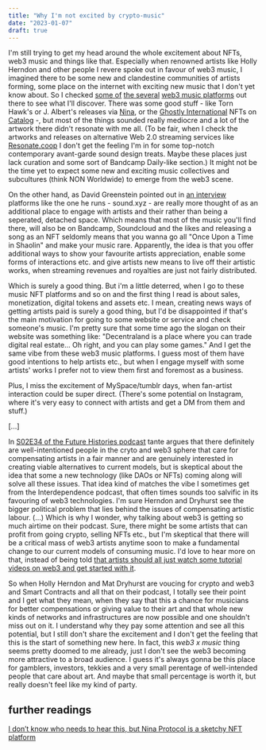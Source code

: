 ```yaml
---
title: "Why I'm not excited by crypto-music"
date: "2023-01-07"
draft: true
---
```


I'm still trying to get my head around the whole excitement about NFTs, web3 music and things like that. Especially when renowned artists like Holly Herndon and other people I revere spoke out in favour of web3 music, I imagined there to be some new and clandestine communities of artists forming, some place on the internet with exciting new music that I don't yet know about. So I checked [some of](https://beta.catalog.works/) [the several](https://audius.co/) [web3 music platforms](https://wavv.app/) out there to see what I'll discover. There was some good stuff - like Torn Hawk's or J. Albert's releases via [Nina](https://www.ninaprotocol.com/), or the [Ghostly International](https://ghostly.com) NFTs on [Catalog](https://beta.catalog.works) -, but most of the things sounded really mediocre and a lot of the artwork there didn't resonate with me all. (To be fair, when I check the artworks and releases on alternative Web 2.0 streaming services like [Resonate.coop](https://stream.resonate.coop/discover) I don't get the feeling I'm in for some top-notch contemporary avant-garde sound design treats. Maybe these places just lack curation and some sort of Bandcamp Daily-like section.) It might not be the time yet to expect some new and exciting music collectives and subcultures (think NON Worldwide) to emerge from the web3 scene.

On the other hand, as David Greenstein pointed out in [an interview](https://interdependence.fm/episodes/experiments-in-revaluing-music-with-david-greenstein-soundxyz) platforms like the one he runs - sound.xyz - are really more thought of as an additional place to engage with artists and their rather than being a seperated, detached space. Which means that most of the music you'll find there, will also be on Bandcamp, Soundcloud and the likes and releasing a song as an NFT seldomly means that you wanna go all "Once Upon a Time in Shaolin" and make your music rare. Apparently, the idea is that you offer additional ways to show your favourite artists appreciation, enable some forms of interactions etc. and give artists new means to live off their artistic works, when streaming revenues and royalties are just not fairly distributed.

Which is surely a good thing. But i'm a little deterred, when I go to these music NFT platforms and so on and the first thing I read is about sales, monetization, digital tokens and assets etc. I mean, creating news ways of getting artists paid is surely a good thing, but I'd be disappointed if that's the main motivation for going to some website or service and check someone's music. I'm pretty sure that some time ago the slogan on their website was something like: "Decentraland is a place where you can trade digital real estate... Oh right, and you can play some games." And I get the same vibe from these web3 music platforms. I guess most of them have good intentions to help artists etc., but when I engage myself with some artists' works I prefer not to view them first and foremost as a business.

Plus, I miss the excitement of MySpace/tumblr days, when fan-artist interaction could be super direct. (There's some potential on Instagram, where it's very easy to connect with artists and get a DM from them and stuff.)

[...]

<!--
First time I got in touch with the concept of NFTs was through this episode of the Intelligence Squared podcast: [NFT's and Why Blockchain Means Business, with Sheila Warren and Carl Miller](https://harkaudio.com/p/intelligence-squared-business-intelligence-squared/nfts-and-why-blockchain-means-business-with-sheila-warren-and-carl-miller-intelligence-squared-1616174678000). The general idea of having nw means for artists to monetize their work was quite intriguing to me and even though I didn't really have an idea of what these digital assets might look like and what ther value will eventually be based on, concepts like "creator earnings" (when the original creator of an NFT gets some percentage of every resale of the NFT) seemed quite innovative.
 -->

<!-- Same with DApps. Some time ago, I invested a little bit of money in ETH, because I thought with a bit of crypto in my wallet, I'll have access to an exciting pool of decentralized apps. In the end, I didn't transfer the ETH from the crypto exchange to my crypto wallet, because the fees were ridiculous (they were higher than the crypto money I actually had). I checked what DApps are out there anyway and it turned out that things aren't that exciting after all. For the largest part, these DApps are just applications for borrowing and lending interest in cryptocurrencies or for buying and selling NFTs. Then there's some play-to-earn games and platforms, but these look rather uninspired to me and just went to show that the whole crypto sphere isn't really that exciting parallel universe where new creative minds get together to create something for the future. The commodification and the generating of value out of nothing tangible are still the driving forces behind most of what is happening in the crypto world. -->

In [S02E34 of the Future Histories podcast](https://www.futurehistories.today/episoden-blog/s02/e34-tante-zu-crypto-imaginaries-und-alternativen-technologischen-infrastrukturen/) tante argues that there definitely are well-intentioned people in the cryto and web3 sphere that care for compensating artists in a fair manner and are genuinely interested in creating viable alternatives to current models, but is skeptical about the idea that some a new technology (like DAOs or NFTs) coming along will solve all these issues. That idea kind of matches the vibe I sometimes get from the Interdependence podcast, that often times sounds too salvific in its favouring of web3 technologies. I'm sure Herndon and Dryhurst see the bigger political problem that lies behind the issues of compensating artistic labour. (...) Which is why I wonder, why talking about web3 is getting so much airtime on their podcast. Sure, there might be some artists that can profit from going crypto, selling NFTs etc., but I'm skeptical that there will be a critical mass of web3 artists anytime soon to make a fundamental change to our current models of consuming music. I'd love to hear more on that, instead of being told [that artists should all just watch some tutorial videos on web3 and get started with it](https://interdependence.fm/episodes/the-state-of-streaming-crypto-and-perpetual-musical-nostalgia-with-david-turner-penny-fractions).

So when Holly Herndon and Mat Dryhurst are voucing for crypto and web3 and Smart Contracts and all that on their podcast, I totally see their point and I get what they mean, when they say that this a chance for musicians for better compensations or giving value to their art and that whole new kinds of networks and infrastructures are now possible and one shouldn't miss out on it. I understand why they pay some attention and see all this potential, but I still don't share the excitement and I don't get the feeling that this is the start of something new here. In fact, this _web3 x music_ thing seems pretty doomed to me already, just I don't see the web3 becoming more attractive to a broad audience. I guess it's always gonna be this place for gamblers, investors, tekkies and a very small perentage of well-intended people that care about art. And maybe that small percentage is worth it, but really doesn't feel like my kind of party.

## further readings

[I don’t know who needs to hear this, but Nina Protocol is a sketchy NFT platform](https://medium.com/@collegehill/i-dont-know-who-needs-to-hear-this-but-nina-protocol-is-a-sketchy-nft-platform-b7af5185e2cf)
